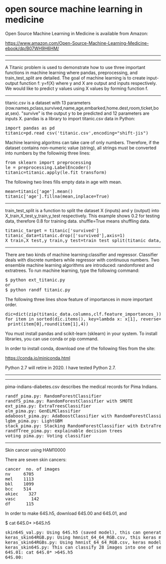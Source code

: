 # open source machine learning in medicine

Open Source Machine Learning in Medicine is available from Amazon:

https://www.amazon.com/Open-Source-Machine-Learning-Medicine-ebook/dp/B07WH9H6HM/

------------------------------------------
------------------------------------------
A Titanic problem is used to demonstrate how to use three important functions in machine learning where pandas, preprocessing, and train_test_split are detailed.
The goal of machine learning is to create input-output function f: y=f(X) where y and X are output and inputs respectively. We would like to predict y values using X values by forming function f.

----------------------------
titanic.csv is a dataset with 13 parameters (row.names,pclass,survived,name,age,embarked,home.dest,room,ticket,boat,sex). "survive" is the output y to be predicted and 12 parameters are inputs X. pandas is a library to import titanic.csv data in Python:
<pre>
import pandas as pd
titanic=pd.read_csv('titanic.csv',encoding="shift-jis")
</pre>

Machine learning algoritms can take care of only numbers. Therefore, if the dataset contains non-numeric value (string), all strings must be converted into numbers by the followinig three lines:
<pre>
from sklearn import preprocessing
le = preprocessing.LabelEncoder()
titanic=titanic.apply(le.fit_transform)
</pre>
The following two lines fills empty data in age with mean.
<pre>
mean=titanic['age'].mean()
titanic['age'].fillna(mean,inplace=True)
</pre>
---------------------------

train_test_split is a function to split the dataset X (inputs) and y (output) into X_train,X_test,y_train,y_test respectively. This example shows 0.2 for testing data, therefore 0.8 for training data. shuffle=True means shuffling data.
<pre>
titanic_target = titanic['survived']
titanic_data=titanic.drop(['survived'],axis=1)
X_train,X_test,y_train,y_test=train_test_split(titanic_data,titanic_target,test_size=0.2,random_state=54,shuffle=True)
</pre>
--------------------------

There are two kinds of machine learning:classifier and regressor. Classifier deals with discrete numbers while regressor with continuous numbers. Two ensemble machine learning algorithms are introduced: randomforest and extratrees. To run machine learning, type the following command:
<pre>
$ python ext_titanic.py
or
$ python randf_titanic.py
</pre>

The following three lines show feature of importances in more important order.
<pre>
dic=dict(zip(titanic_data.columns,clf.feature_importances_))
for item in sorted(dic.items(), key=lambda x: x[1], reverse=True):
 print(item[0],round(item[1],4))
</pre>

You must install pandas and scikit-learn (sklearn) in your system. To install libraries, you can use conda or pip command.

In order to install conda, download one of the following files from the site:

https://conda.io/miniconda.html

Python 2.7 will retire in 2020. I have tested Python 2.7.

----------------------------------------------------------------------
----------------------------------------------------------------------
pima-indians-diabetes.csv describes the medical records for Pima Indians.
<pre>
randf_pima.py: RandomForestClassifier
randfS_pima.py: RandomForestClassifier with SMOTE
ext_pima.py: ExtraTreesClassifier
elm_pima.py: GenELMClassifier
adaboost_pima.py: AdaBoostClassifier with RandomForestClassifier
lgbm_pima.py: LightGBM
stack_pima.py: Stacking RandomForestClassifier with ExtraTreesClassifier
randfTree_pima.py: explainable decision trees
voting_pima.py: Voting classifier
</pre>
-----------------------------------------------------------------------
Skin cancer using HAM10000

There are seven skin cancers:
<pre>
cancer	no. of images
nv     6705
mel	   1113
bkl	   1099
bcc	   514
akiec	 327
vasc	  142
df	    115
</pre>

In order to make 64S.h5, download 64S.00 and 64S.01, and 

$ cat 64S.0* >64S.h5

<pre>
skin64S_val.py: Using 64S.h5 (saved model), this can generate the same result of keras_sking64RGBs.py
keras_skin64RGB.py: Using hmnist_64_64_RGB.csv, this keras model can classify given images into one of seven skin cancers.
keras_skin64RGBs.py: Using hmnist_64_64_RGB.csv, keras model with SMOTE method can classify given images into one of seven skin cancers.
keras_skin64S.py: This can classify 28 images into one of seven skin cancers:
64S.01: cat 64S.0* >64S.h5
64S.00: 
</pre>
